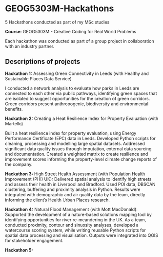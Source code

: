 # GEOG5303M-Hackathons
5 Hackathons conducted as part of my MSc studies

**Course:** GEOG5303M - Creative Coding for Real World Problems

Each hackathon was conducted as part of a group project in collaboration with an industry partner.

## Descriptions of projects

**Hackathon 1:** Assessing Green Connectivity in Leeds (with Healthy and Sustainable Places Data Service)

I conducted a network analysis to evaluate how parks in Leeds are connected to each other via public pathways, identifying green spaces that are isolated to suggest opportunities for the creation of green corridors. Green corridors present anthropogenic, biodiversity and environmental benefits.

**Hackathon 2:** Creating a Heat Resilience Index for Property Evaluation (with Martello)

Built a heat resilience index for property evaluation, using Energy Performance Certificate (EPC) data in Leeds. Developed Python scripts for cleaning, processing and modelling large spatial datasets. Addressed significant data quality issues through imputation, external data sourcing and documentation. Created a weighted matrix to create resilience and improvement scores informing the property-level climate change reports of the company.


**Hackathon 3:**
High Street Health Assessment (with Population Health Improvement (PHI) UK): Delivered spatial analysis to identify high streets and assess their health in Liverpool and Bradford. Used POI data, DBSCAN clustering, buffering and proximity analysis in Python. Results were integrated with demographic and air quality data by the team, directly informing the client’s Health Urban Places research. 


**Hackathon 4:**
Natural Flood Management (with Mott MacDonald):  Supported the development of a nature-based solutions mapping tool by identifying opportunities for river re-meandering in the UK. As a team, conducted proximity, contour and sinuosity analyses, developed a watercourse scoring system, while writing reusable Python scripts for spatial data processing and visualisation. Outputs were integrated into QGIS for stakeholder engagement.

**Hackathon 5:**







